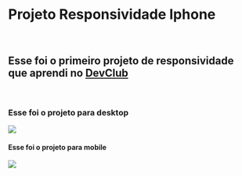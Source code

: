 <h1>Projeto Responsividade Iphone</h1>
<br>
<h2>Esse foi o primeiro projeto de responsividade que aprendi no <a href="https://rodolfomori.com.br/devclub">DevClub</a></h2>
<br>


<h3>Esse foi o projeto para desktop</h3>
<img src="https://raw.githubusercontent.com/Robbie451979/Projeto-responsividade-Iphone/72906affdbd7277777cf30b08e3835b6432ff43c/Iphone%20dsktop.jpg" >
<br>

<h4>Esse foi o projeto para mobile</h4>
<img src="https://github.com/Robbie451979/Projeto-responsividade-Iphone/blob/master/Iphone%20mobile.jpg?raw=true" >
